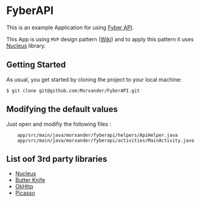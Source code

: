 # FyberAPI

This is an example Application for using [Fyber API](http://developer.fyber.com/content/current/android/).

This App is using `MVP` design pattern ([Wiki]((https://en.wikipedia.org/wiki/Model%E2%80%93view%E2%80%93presenter))) and to apply this pattern it uses [Nucleus](https://github.com/konmik/nucleus) library.

## Getting Started

As usual, you get started by cloning the project to your local machine:

```
$ git clone git@github.com:Morxander/FyberAPI.git
```

## Modifying the default values

Just open and modifiy the following files :

        app/src/main/java/morxander/fyberapi/helpers/ApiHelper.java
        app/src/main/java/morxander/fyberapi/activities/MainActivity.java
        
## List oof 3rd party libraries

* [Nucleus](https://github.com/konmik/nucleus)
* [Butter Knife](https://github.com/JakeWharton/butterknife)
* [OkHttp](http://square.github.io/okhttp/)
* [Picasso](http://square.github.io/picasso/)
